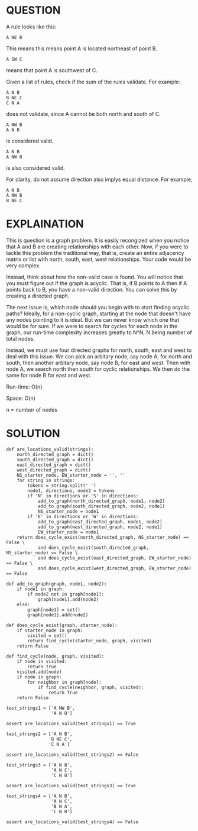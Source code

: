 # QUESTION
A rule looks like this:
```
A NE B
```
This means this means point A is located northeast of point B.
```
A SW C
```
means that point A is southwest of C.

Given a list of rules, check if the sum of the rules validate. For example:
```
A N B
B NE C
C N A
```
does not validate, since A cannot be both north and south of C.

```
A NW B
A N B
```
is considered valid.

```
A N B
A NW B
```
is also considered valid.

For clarity, do not assume direction also implys equal distance. For example, 
```
A N B
A NW B
B NE C
```


# EXPLAINATION
This is question is a graph problem. It is easily recongized when you notice that A and B are creating relationships with each other. Now, if you were to tackle this problem the traditional way, that is, create an entire adjacency matrix or list with north, south, east, west relationships. Your code would be very complex.

Instead, think about how the non-valid case is found. You will notice that you must figure out if the graph is acyclic. That is, if B points to A then if A points back to B, you have a non-valid direction. You can solve this by creating a directed graph.

The next issue is, which node should you begin with to start finding acyclic paths? Ideally, for a non-cyclic graph, starting at the node that doesn't have any nodes pointing to it is ideal. But we can never know which one that would be for sure. If we were to search for cycles for each node in the graph, our run-time complexity increases greatly to N^N, N being number of total nodes.

Instead, we must use four directed graphs for north, south, east and west to deal with this issue. We can pick an arbitary node, say node A, for north and south, then another arbitary node, say node B, for east and west. Then with node A, we search north then south for cyclic relationships. We then do the same for node B for east and west.

Run-time: O(n)

Space: O(n)

n = number of nodes

# SOLUTION
```
def are_locations_valid(strings):
    north_directed_graph = dict()
    south_directed_graph = dict()
    east_directed_graph = dict()
    west_directed_graph = dict()
    NS_starter_node, EW_starter_node = '', ''
    for string in strings:
        tokens = string.split(' ')
        node1, directions, node2 = tokens
        if 'N' in directions or 'S' in directions:
            add_to_graph(north_directed_graph, node1, node2)
            add_to_graph(south_directed_graph, node2, node1)
            NS_starter_node = node1
        if 'E' in directions or 'W' in directions:
            add_to_graph(east_directed_graph, node1, node2)
            add_to_graph(west_directed_graph, node2, node1)
            EW_starter_node = node1
    return does_cycle_exist(north_directed_graph, NS_starter_node) == False \
            and does_cycle_exist(south_directed_graph, NS_starter_node) == False \
            and does_cycle_exist(east_directed_graph, EW_starter_node) == False \
            and does_cycle_exist(west_directed_graph, EW_starter_node) == False

def add_to_graph(graph, node1, node2):
    if node1 in graph:
        if node2 not in graph[node1]:
            graph[node1].add(node2)
    else:
        graph[node1] = set()
        graph[node1].add(node2)
        
def does_cycle_exist(graph, starter_node):
    if starter_node in graph:
        visited = set()
        return find_cycle(starter_node, graph, visited)
    return False

def find_cycle(node, graph, visited):
    if node in visited:
        return True
    visited.add(node)
    if node in graph:
        for neighbor in graph[node]:
            if find_cycle(neighbor, graph, visited):
                return True
    return False
    
test_strings1 = ['A NW B', 
                 'A N B']

assert are_locations_valid(test_strings1) == True

test_strings2 = ['A N B', 
                'B NE C',
                'C N A']

assert are_locations_valid(test_strings2) == False

test_strings3 = ['A N B',
                 'A N C',
                 'C N B']

assert are_locations_valid(test_strings3) == True

test_strings4 = ['A N B',
                 'A N C',
                 'B N A',
                 'C N B']

assert are_locations_valid(test_strings4) == False
```
